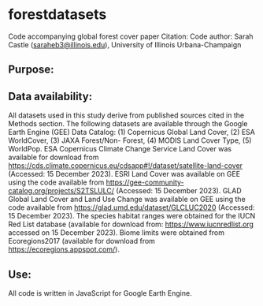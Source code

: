 # forestdatasets
Code accompanying global forest cover paper
Citation: 
Code author: Sarah Castle (saraheb3@illinois.edu), University of Illinois Urbana-Champaign

## Purpose:

## Data availability:
All datasets used in this study derive from published sources cited in the Methods section. The following datasets are available through the Google Earth Engine (GEE) Data Catalog: (1) Copernicus Global Land Cover, (2) ESA WorldCover, (3) JAXA Forest/Non- Forest, (4) MODIS Land Cover Type, (5) WorldPop. ESA Copernicus Climate Change Service Land Cover was available for download from https://cds.climate.copernicus.eu/cdsapp#!/dataset/satellite-land-cover (Accessed: 15 December 2023). ESRI Land Cover was available on GEE using the code available from https://gee-community-catalog.org/projects/S2TSLULC/ (Accessed: 15 December 2023). GLAD Global Land Cover and Land Use Change was available on GEE using the code available from https://glad.umd.edu/dataset/GLCLUC2020 (Accessed: 15 December 2023). The species habitat ranges were obtained for the IUCN Red List database (available for download from: https://www.iucnredlist.org accessed on 15 December 2023). Biome limits were obtained from Ecoregions2017 (available for download from https://ecoregions.appspot.com/).

## Use:
All code is written in JavaScript for Google Earth Engine.
